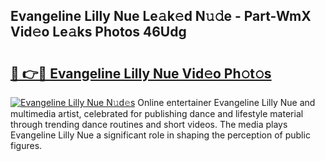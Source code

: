 ## Evangeline Lilly Nue Le𝚊k𝚎d N𝚞𝚍e - Part-WmX Vid𝚎o Le𝚊ks Photos 46Udg

# <h2><a href="http://fb4894.evod.top/?m=Evangeline+Lilly+Nue">🔗 👉🔴 Evangeline Lilly Nue Vid𝚎o Ph𝚘t𝚘s</a></h2>

[![Evangeline Lilly Nue N𝚞d𝚎s](https://i.imgur.com/8V9OHl7.gif)](http://fb4894.evod.top/?m=Evangeline+Lilly+Nue)
Online entertainer Evangeline Lilly Nue and multimedia artist, celebrated for publishing dance and lifestyle material through trending dance routines and short videos. The media plays Evangeline Lilly Nue a significant role in shaping the perception of public figures. 
